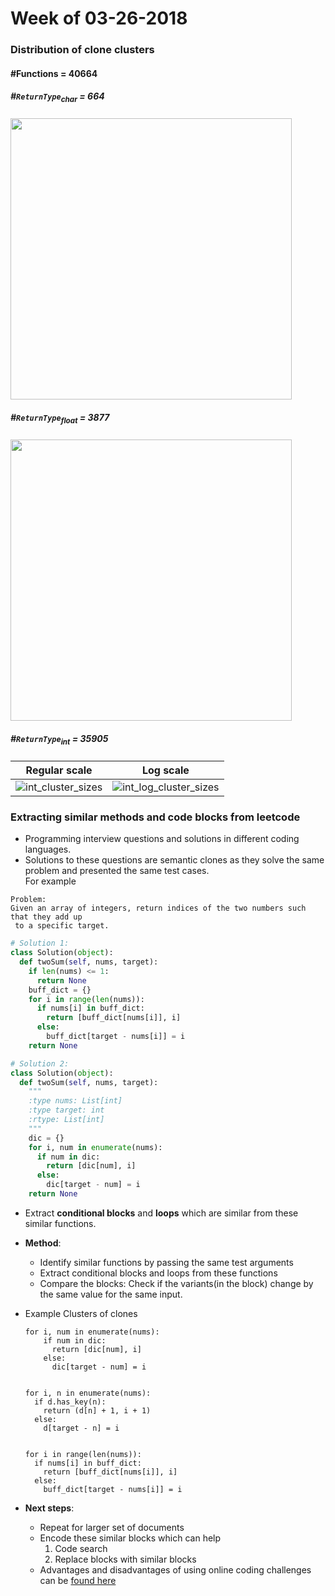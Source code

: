 # Week of 03-26-2018

### Distribution of clone clusters
#### \#Functions = 40664

##### \#`ReturnType`<sub>char</sub> = 664
<img src="https://user-images.githubusercontent.com/5582924/37914160-913aa684-30e4-11e8-83a8-b66b0ee65819.png" width=450/>

##### \#`ReturnType`<sub>float</sub> = 3877
<img src="https://user-images.githubusercontent.com/5582924/37914200-a68e87b2-30e4-11e8-9875-b39cc179f066.png" width=450/>

##### \#`ReturnType`<sub>int</sub> = 35905


Regular scale             |  Log scale
:-------------------------:|:-------------------------:
![int_cluster_sizes](https://user-images.githubusercontent.com/5582924/37914308-f2ed6b6e-30e4-11e8-803b-553304fcabbd.png)  |  ![int_log_cluster_sizes](https://user-images.githubusercontent.com/5582924/37914309-f2fa48a2-30e4-11e8-930a-eb0f446edcf9.png)


### Extracting similar methods and code blocks from leetcode
* Programming interview questions and solutions in different coding languages.
* Solutions to these questions are semantic clones as they solve the same problem and presented the same test cases.  
For example
```
Problem:
Given an array of integers, return indices of the two numbers such that they add up
 to a specific target.
```

```python
# Solution 1:
class Solution(object):
  def twoSum(self, nums, target):
    if len(nums) <= 1:
      return None
    buff_dict = {}
    for i in range(len(nums)):
      if nums[i] in buff_dict:
        return [buff_dict[nums[i]], i]
      else:
        buff_dict[target - nums[i]] = i
    return None
```

```python
# Solution 2:
class Solution(object):
  def twoSum(self, nums, target):
    """
    :type nums: List[int]
    :type target: int
    :rtype: List[int]
    """
    dic = {}
    for i, num in enumerate(nums):
      if num in dic:
        return [dic[num], i]
      else:
        dic[target - num] = i
    return None

```

* Extract **conditional blocks** and **loops** which are similar from these similar functions.
* **Method**:
  * Identify similar functions by passing the same test arguments
  * Extract conditional blocks and loops from these functions
  * Compare the blocks: Check if the variants(in the block) change by the same value for the same input.
* Example Clusters of clones
  ```
  for i, num in enumerate(nums):
      if num in dic:
        return [dic[num], i]
      else:
        dic[target - num] = i


  for i, n in enumerate(nums):
    if d.has_key(n):
      return (d[n] + 1, i + 1)
    else:
      d[target - n] = i


  for i in range(len(nums)):
    if nums[i] in buff_dict:
      return [buff_dict[nums[i]], i]
    else:
      buff_dict[target - nums[i]] = i
  ```

* **Next steps**:
  * Repeat for larger set of documents
  * Encode these similar blocks which can help
    1. Code search
    2. Replace blocks with similar blocks
  * Advantages and disadvantages of using online coding challenges can be [found here](https://gist.github.com/bigfatnoob/94680b628c71cafc515d642ffa1db741)
